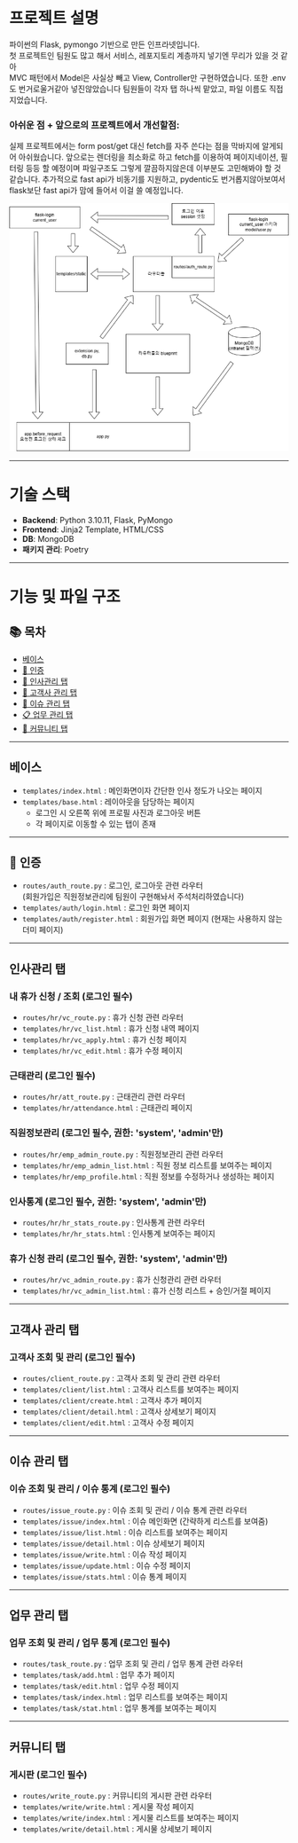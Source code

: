 # 프로젝트 설명

파이썬의 Flask, pymongo 기반으로 만든 인프라넷입니다.  
첫 프로젝트인 팀원도 많고 해서 서비스, 레포지토리 계층까지 넣기엔 무리가 있을 것 같아  
MVC 패턴에서 Model은 사실상 빼고 View, Controller만 구현하였습니다. 또한 .env도 번거로울거같아 넣진않았습니다
팀원들이 각자 탭 하나씩 맡았고, 파일 이름도 직접 지었습니다.  

### 아쉬운 점 + 앞으로의 프로젝트에서 개선할점:
실제 프로젝트에서는 form post/get 대신 fetch를 자주 쓴다는 점을 막바지에 알게되어 아쉬웠습니다.
앞으로는 렌더링을 최소화로 하고 fetch를 이용하여 페이지네이션, 필터링 등등 할 예정이며
파일구조도 그렇게 깔끔하지않은데 이부분도 고민해봐야 할 것 같습니다.
추가적으로 fast api가 비동기를 지원하고, pydentic도 번거롭지않아보여서 flask보단 fast api가 맘에 들어서 이걸 쓸 예정입니다.

![다이어그램](./docs/diagram.drawio.png)

---

# 기술 스택

- **Backend**: Python 3.10.11, Flask, PyMongo  
- **Frontend**: Jinja2 Template, HTML/CSS  
- **DB**: MongoDB  
- **패키지 관리**: Poetry  

---

# 기능 및 파일 구조

## 📚 목차

- [베이스](#베이스)
- [🔐 인증](#-인증)
- [👤 인사관리 탭](#인사관리-탭)
- [🏢 고객사 관리 탭](#고객사-관리-탭)
- [🐞 이슈 관리 탭](#이슈-관리-탭)
- [📋 업무 관리 탭](#업무-관리-탭)
- [📝 커뮤니티 탭](#커뮤니티-탭)

---


## 베이스
- `templates/index.html` : 메인화면이자 간단한 인사 정도가 나오는 페이지  
- `templates/base.html` : 레이아웃을 담당하는 페이지  
  - 로그인 시 오른쪽 위에 프로필 사진과 로그아웃 버튼  
  - 각 페이지로 이동할 수 있는 탭이 존재  

---

## 🔐 인증

- `routes/auth_route.py` : 로그인, 로그아웃 관련 라우터  
  (회원가입은 직원정보관리에 팀원이 구현해놔서 주석처리하였습니다)  
- `templates/auth/login.html` : 로그인 화면 페이지  
- `templates/auth/register.html` : 회원가입 화면 페이지 (현재는 사용하지 않는 더미 페이지)  

---

## 인사관리 탭

### 내 휴가 신청 / 조회 (로그인 필수)
- `routes/hr/vc_route.py` : 휴가 신청 관련 라우터  
- `templates/hr/vc_list.html` : 휴가 신청 내역 페이지  
- `templates/hr/vc_apply.html` : 휴가 신청 페이지  
- `templates/hr/vc_edit.html` : 휴가 수정 페이지  

### 근태관리 (로그인 필수)
- `routes/hr/att_route.py` : 근태관리 관련 라우터  
- `templates/hr/attendance.html` : 근태관리 페이지  

### 직원정보관리 (로그인 필수, 권한: 'system', 'admin'만)
- `routes/hr/emp_admin_route.py` : 직원정보관리 관련 라우터  
- `templates/hr/emp_admin_list.html` : 직원 정보 리스트를 보여주는 페이지  
- `templates/hr/emp_profile.html` : 직원 정보를 수정하거나 생성하는 페이지  

### 인사통계 (로그인 필수, 권한: 'system', 'admin'만)
- `routes/hr/hr_stats_route.py` : 인사통계 관련 라우터  
- `templates/hr/hr_stats.html` : 인사통계 보여주는 페이지  

### 휴가 신청 관리 (로그인 필수, 권한: 'system', 'admin'만)
- `routes/hr/vc_admin_route.py` : 휴가 신청관리 관련 라우터  
- `templates/hr/vc_admin_list.html` : 휴가 신청 리스트 + 승인/거절 페이지  

---

## 고객사 관리 탭

### 고객사 조회 및 관리 (로그인 필수)
- `routes/client_route.py` : 고객사 조회 및 관리 관련 라우터  
- `templates/client/list.html` : 고객사 리스트를 보여주는 페이지  
- `templates/client/create.html` : 고객사 추가 페이지  
- `templates/client/detail.html` : 고객사 상세보기 페이지  
- `templates/client/edit.html` : 고객사 수정 페이지  

---

## 이슈 관리 탭

### 이슈 조회 및 관리 / 이슈 통계 (로그인 필수)
- `routes/issue_route.py` : 이슈 조회 및 관리 / 이슈 통계 관련 라우터  
- `templates/issue/index.html` : 이슈 메인화면 (간략하게 리스트를 보여줌)  
- `templates/issue/list.html` : 이슈 리스트를 보여주는 페이지  
- `templates/issue/detail.html` : 이슈 상세보기 페이지  
- `templates/issue/write.html` : 이슈 작성 페이지  
- `templates/issue/update.html` : 이슈 수정 페이지  
- `templates/issue/stats.html` : 이슈 통계 페이지 

---

## 업무 관리 탭

### 업무 조회 및 관리 / 업무 통계 (로그인 필수)
- `routes/task_route.py` : 업무 조회 및 관리 / 업무 통계 관련 라우터  
- `templates/task/add.html` : 업무 추가 페이지  
- `templates/task/edit.html` : 업무 수정 페이지  
- `templates/task/index.html` : 업무 리스트를 보여주는 페이지  
- `templates/task/stat.html` : 업무 통계를 보여주는 페이지  

---

## 커뮤니티 탭

### 게시판 (로그인 필수)
- `routes/write_route.py` : 커뮤니티의 게시판 관련 라우터  
- `templates/write/write.html` : 게시물 작성 페이지  
- `templates/write/index.html` : 게시물 리스트를 보여주는 페이지  
- `templates/write/detail.html` : 게시물 상세보기 페이지  
